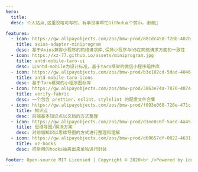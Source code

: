 ```yaml
---
hero:
  title:
  desc: 个人站点,这里没啥可写的，有事没事帮忙Github点个赞👍，谢谢🙏

features:
  - icon: https://gw.alipayobjects.com/zos/bmw-prod/881dc458-f20b-407b-947a-95104b5ec82b/k79dm8ih_w144_h144.png
    title: axios-adapter-miniprogram
    desc: 基于Axios兼容小程序的网络请求库,保持小程序与h5在网络请求方面的一致性
  - icon: https://xz-77.github.io/assets/miniprogram.jpg
    title: antd-mobile-taro-ui
    desc: 以antd-mobile为设计标准，基于taro框架的微信小程序组件库
  - icon: https://gw.alipayobjects.com/zos/bmw-prod/b3e102cd-5dad-4046-a02a-be33241d1cc7/kj9t8oji_w144_h144.png
    title: antd-mobile-taro-icons
    desc: 基于Taro框架的小程序图标库
  - icon: https://gw.alipayobjects.com/zos/bmw-prod/3863e74a-7870-4874-b1e1-00a8cdf47684/kj9t7ww3_w144_h144.png
    title: verify-fabric
    desc: 一个包含 prettier，eslint，stylelint 的配置文件合集
  - icon: https://gw.alipayobjects.com/zos/bmw-prod/f093e060-726e-471c-a53e-e988ed3f560c/kj9t9sk7_w144_h144.png
    title: 知识点
    desc: 前端基本知识点以文档的方式整理
  - icon: https://gw.alipayobjects.com/zos/bmw-prod/d1ee0c6f-5aed-4a45-a507-339a4bfe076c/k7bjsocq_w144_h144.png
    title: 思维导图/解决方案
    desc: 对前端知识以思维导图的方式进行整理和理解
  - icon: https://gw.alipayobjects.com/zos/bmw-prod/d60657df-0822-4631-9d7c-e7a869c2f21c/k79dmz3q_w126_h126.png
    title: xz-hooks
    desc: 把常用的hooks抽离出来单独进行封装

footer: Open-source MIT Licensed | Copyright © 2020<br />Powered by [dumi](https://d.umijs.org)
---
```

